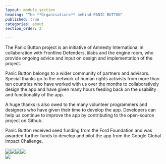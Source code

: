 ```yaml
---
layout: module_section
heading: "The **Organisations** behind PANIC BUTTON"
published: true
categories: about
section_order: 2

---
```


The Panic Button project is an initiative of Amnesty International in collaboration with Frontline Defenders, iilabs and the engine room, who provide ongoing advice and input on design and implementation of the project.

Panic Button belongs to a wider community of partners and advisors. Special thanks go to the network of human rights activists from more than ten countries who have worked with us over the months to collaboratively design the app and have given many hours feeding back on the usability and functionality of the app.

A huge thanks is also owed to the many volunteer programmers and designers who have given their time to develop the app. Developers can help us continue to improve the app by contributing to the open-source project on Github. 

Panic Button received seed funding from the Ford Foundation and was awarded further funds to develop and pilot the app from the Google Global Impact Challenge.



<div class="clearfix"></div>
<div class="bordertb">
	<div class="col-lg-12 col-md-12 col-sm-12 text-center">
		<img src="images/amnestylogo.jpg" class="col-sm-4 col-xs-12" style="margin-right:-4px; float:none; display:inline-block; vertical-align:middle; border: none;">
		<img src="images/iilab-logo-new-color-4.png" class="col-sm-4 col-xs-12" style="margin-right:-4px; float:none; display:inline-block; vertical-align:middle; border: none;">
		<img src="images/pasted_image_at_2013_12_18_12_36pm.png" class="col-sm-4 col-xs-12" style="margin-right:-4px; float:none; display:inline-block; vertical-align:middle; border: none;">
		<img src="images/frontline-logo.png" class="col-sm-4 col-xs-12" style="margin-right:-4px; float:none; display:inline-block; vertical-align:middle; border: none;">
	</div>
	<div class="clearfix"></div>
</div>

<div class="clearfix"></div>
<div class="bordertb">
	<div class="col-lg-12 col-md-12 col-sm-12 text-center">
		<img src="images/img-11.png" style="border: none;">
	</div>
	<div class="clearfix"></div>
</div>
        
